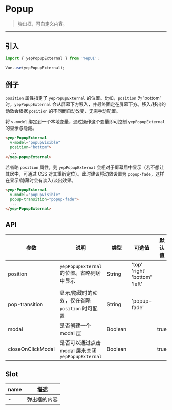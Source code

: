 # Popup

> 弹出框，可自定义内容。

-------------

## 引入

```javascript
import { yepPopupExternal } from 'YepUI';

Vue.use(yepPopupExternal);
```

## 例子

`position` 属性指定了 `yepPopupExternal` 的位置。比如，`position` 为 'bottom' 时，`yepPopupExternal` 会从屏幕下方移入，并最终固定在屏幕下方。移入/移出的动效会根据 `position` 的不同而自动改变，无需手动配置。

将 `v-model` 绑定到一个本地变量，通过操作这个变量即可控制 `yepPopupExternal` 的显示与隐藏。

```html
<yep-PopupExternal
  v-model="popupVisible"
  position="bottom">
  ...
</yep-popupExternal>
```

若省略 `position` 属性，则 `yepPopupExternal` 会相对于屏幕居中显示（若不想让其居中，可通过 CSS 对其重新定位）。此时建议将动效设置为 `popup-fade`，这样在显示/隐藏时会有淡入/淡出效果。

```html
<yep-PopupExternal
  v-model="popupVisible"
  popup-transition="popup-fade">
  ...
</yep-PopupExternal>
```

## API
| 参数 | 说明 | 类型 | 可选值 | 默认值 |
|------|-------|---------|-------|--------|
| position | `yepPopupExternal` 的位置。省略则居中显示 | String | 'top'<br>'right'<br>'bottom'<br>'left' | |
| pop-transition | 显示/隐藏时的动效，仅在省略 `position` 时可配置 | String | 'popup-fade' | |
| modal | 是否创建一个 modal 层 | Boolean | | true |
| closeOnClickModal | 是否可以通过点击 modal 层来关闭 `yepPopupExternal` | Boolean | | true |

## Slot
| name | 描述 |
|------|--------|
| - | 弹出框的内容 |
